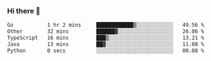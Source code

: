 ### Hi there 👋

<!--START_SECTION:waka-->

```txt
Go           1 hr 2 mins     ████████████▒░░░░░░░░░░░░   49.56 %
Other        32 mins         ██████▓░░░░░░░░░░░░░░░░░░   26.06 %
TypeScript   16 mins         ███▒░░░░░░░░░░░░░░░░░░░░░   13.21 %
Java         13 mins         ██▓░░░░░░░░░░░░░░░░░░░░░░   11.08 %
Python       0 secs          ░░░░░░░░░░░░░░░░░░░░░░░░░   00.08 %
```

<!--END_SECTION:waka-->

<!--
**jerry-shao/jerry-shao** is a ✨ _special_ ✨ repository because its `README.md` (this file) appears on your GitHub profile.

Here are some ideas to get you started:

- 🔭 I’m currently working on ...
- 🌱 I’m currently learning ...
- 👯 I’m looking to collaborate on ...
- 🤔 I’m looking for help with ...
- 💬 Ask me about ...
- 📫 How to reach me: ...
- 😄 Pronouns: ...
- ⚡ Fun fact: ...
-->
